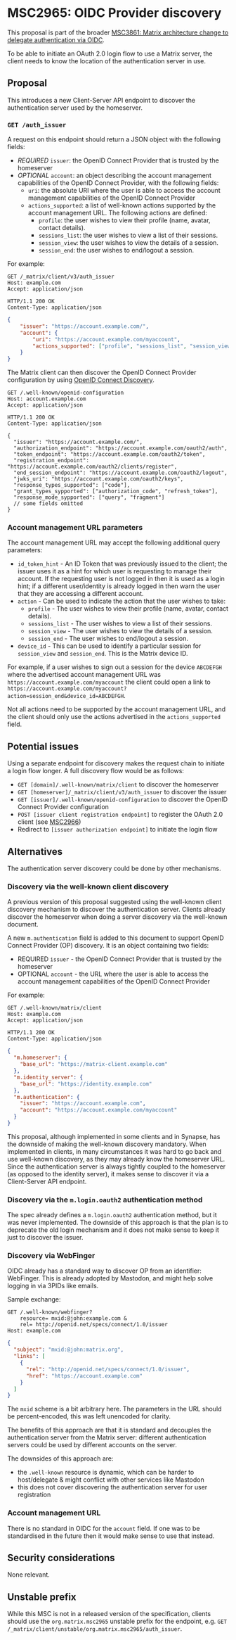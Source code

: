 # MSC2965: OIDC Provider discovery

This proposal is part of the broader [MSC3861: Matrix architecture change to delegate authentication via OIDC](https://github.com/matrix-org/matrix-spec-proposals/pull/3861).

To be able to initiate an OAuth 2.0 login flow to use a Matrix server, the client needs to know the location of the authentication server in use.

## Proposal

This introduces a new Client-Server API endpoint to discover the authentication server used by the homeserver.


### `GET /auth_issuer`

A request on this endpoint should return a JSON object with the following fields:

 - *REQUIRED* `issuer`: the OpenID Connect Provider that is trusted by the homeserver
 - *OPTIONAL* `account`: an object describing the account management capabilities of the OpenID Connect Provider, with the following fields:
     - `uri`: the absolute URI where the user is able to access the account management capabilities of the OpenID Connect Provider
     - `actions_supported`: a list of well-known actions supported by the account management URL. The following actions are defined:
         - `profile`: the user wishes to view their profile (name, avatar, contact details).
         - `sessions_list`: the user wishes to view a list of their sessions.
         - `session_view`: the user wishes to view the details of a session.
         - `session_end`: the user wishes to end/logout a session.

For example:

```http
GET /_matrix/client/v3/auth_issuer
Host: example.com
Accept: application/json
```

```http
HTTP/1.1 200 OK
Content-Type: application/json
```

```json
{
    "issuer": "https://account.example.com/",
    "account": {
        "uri": "https://account.example.com/myaccount",
        "actions_supported": ["profile", "sessions_list", "session_view", "session_end"]
    }
}
```

The Matrix client can then discover the OpenID Connect Provider configuration by using [OpenID Connect Discovery](https://openid.net/specs/openid-connect-discovery-1_0.html).

```http
GET /.well-known/openid-configuration
Host: account.example.com
Accept: application/json
```

```http
HTTP/1.1 200 OK
Content-Type: application/json
```

```json5
{
  "issuer": "https://account.example.com/",
  "authorization_endpoint": "https://account.example.com/oauth2/auth",
  "token_endpoint": "https://account.example.com/oauth2/token",
  "registration_endpoint": "https://account.example.com/oauth2/clients/register",
  "end_session_endpoint": "https://account.example.com/oauth2/logout",
  "jwks_uri": "https://account.example.com/oauth2/keys",
  "response_types_supported": ["code"],
  "grant_types_sypported": ["authorization_code", "refresh_token"],
  "response_mode_sypported": ["query", "fragment"]
  // some fields omitted
}
```

### Account management URL parameters

The account management URL may accept the following additional query parameters:

- `id_token_hint` - An ID Token that was previously issued to the client; the issuer uses it as a hint for which user is requesting to manage their account.
  If the requesting user is not logged in then it is used as a login hint; if a different user/identity is already logged in then warn the user that they are accessing a different account.
- `action` - Can be used to indicate the action that the user wishes to take:
  - `profile` - The user wishes to view their profile (name, avatar, contact details).
  - `sessions_list` - The user wishes to view a list of their sessions.
  - `session_view` - The user wishes to view the details of a session.
  - `session_end` - The user wishes to end/logout a session.
- `device_id` - This can be used to identify a particular session for `session_view` and `session_end`. This is the Matrix device ID.

For example, if a user wishes to sign out a session for the device `ABCDEFGH` where the advertised account management URL was `https://account.example.com/myaccount` the client could open a link to `https://account.example.com/myaccount?action=session_end&device_id=ABCDEFGH`.

Not all actions need to be supported by the account management URL, and the client should only use the actions advertised in the `actions_supported` field.

## Potential issues

Using a separate endpoint for discovery makes the request chain to initiate a login flow longer.
A full discovery flow would be as follows:

 - `GET [domain]/.well-known/matrix/client` to discover the homeserver
 - `GET [homeserver]/_matrix/client/v3/auth_issuer` to discover the issuer
 - `GET [issuer]/.well-known/openid-configuration` to discover the OpenID Connect Provider configuration
 - `POST [issuer client registration endpoint]` to register the OAuth 2.0 client 
   (see [MSC2966](https://github.com/matrix-org/matrix-spec-proposals/pull/2966))
 - Redirect to `[issuer authorization endpoint]` to initiate the login flow

## Alternatives

The authentication server discovery could be done by other mechanisms.

### Discovery via the well-known client discovery

A previous version of this proposal suggested using the well-known client discovery mechanism to discover the authentication server.
Clients already discover the homeserver when doing a server discovery via the well-known document.

A new `m.authentication` field is added to this document to support OpenID Connect Provider (OP) discovery.
It is an object containing two fields:

- REQUIRED `issuer` - the OpenID Connect Provider that is trusted by the homeserver
- OPTIONAL `account` - the URL where the user is able to access the account management capabilities of the OpenID Connect Provider

For example:

```http
GET /.well-known/matrix/client
Host: example.com
Accept: application/json
```

```http
HTTP/1.1 200 OK
Content-Type: application/json
```

```json
{
  "m.homeserver": {
    "base_url": "https://matrix-client.example.com"
  },
  "m.identity_server": {
    "base_url": "https://identity.example.com"
  },
  "m.authentication": {
    "issuer": "https://account.example.com",
    "account": "https://account.example.com/myaccount"
  }
}
```

This proposal, although implemented in some clients and in Synapse, has the downside of making the well-known discovery mandatory.
When implemented in clients, in many circumstances it was hard to go back and use well-known discovery, as they may already know the homeserver URL.
Since the authentication server is always tightly coupled to the homeserver (as opposed to the identity server), it makes sense to discover it via a Client-Server API endpoint.


### Discovery via the `m.login.oauth2` authentication method

The spec already defines a `m.login.oauth2` authentication method, but it was never implemented.
The downside of this approach is that the plan is to deprecate the old login mechanism and it does not make sense to keep it just to discover the issuer.

### Discovery via WebFinger

OIDC already has a standard way to discover OP from an identifier: WebFinger.
This is already adopted by Mastodon, and might help solve logging in via 3PIDs like emails.

Sample exchange:

```
GET /.well-known/webfinger?
    resource= mxid:@john:example.com &
    rel= http://openid.net/specs/connect/1.0/issuer
Host: example.com
```

```json
{
  "subject": "mxid:@john:matrix.org",
  "links": [
    {
      "rel": "http://openid.net/specs/connect/1.0/issuer",
      "href": "https://account.example.com"
    }
  ]
}
```

The `mxid` scheme is a bit arbitrary here.
The parameters in the URL should be percent-encoded, this was left unencoded for clarity.

The benefits of this approach are that it is standard and decouples the authentication server from the Matrix server:
different authentication servers could be used by different accounts on the server.

The downsides of this approach are:

- the `.well-known` resource is dynamic, which can be harder to host/delegate & might conflict with other services like Mastodon
- this does not cover discovering the authentication server for user registration

### Account management URL

There is no standard in OIDC for the `account` field. If one was to be standardised in the future then it would make sense to use that instead.

## Security considerations

None relevant.

## Unstable prefix

While this MSC is not in a released version of the specification,
clients should use the `org.matrix.msc2965` unstable prefix for the endpoint,
e.g. `GET /_matrix/client/unstable/org.matrix.msc2965/auth_issuer`.
